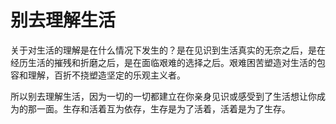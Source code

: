 # 别去理解生活

关于对生活的理解是在什么情况下发生的？是在见识到生活真实的无奈之后，是在经历生活的摧残和折磨之后，是在面临艰难的选择之后。艰难困苦塑造对生活的包容和理解，百折不挠塑造坚定的乐观主义者。

所以别去理解生活，因为一切的一切都建立在你亲身见识或感受到了生活想让你成为的那一面。生存和活着互为依存，生存是为了活着，活着是为了生存。


